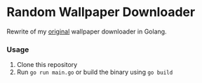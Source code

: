 # Random Wallpaper Downloader

Rewrite of my [original](https://github.com/denis-onder/random-wallpaper-downloader) wallpaper downloader in Golang.

### Usage

1. Clone this repository
2. Run `go run main.go` or build the binary using `go build`